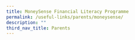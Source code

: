 ```yaml
---
title: MoneySense Financial Literacy Programme
permalink: /useful-links/parents/moneysense/
description: ""
third_nav_title: Parents
---
```

